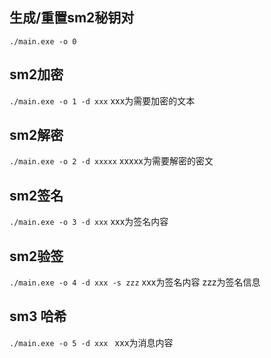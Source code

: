 ## 生成/重置sm2秘钥对
`./main.exe -o 0`
## sm2加密
`./main.exe -o 1 -d xxx` xxx为需要加密的文本
## sm2解密
`./main.exe -o 2 -d xxxxx` xxxxx为需要解密的密文
## sm2签名
`./main.exe -o 3 -d xxx` xxx为签名内容
## sm2验签
`./main.exe -o 4 -d xxx -s zzz` xxx为签名内容 zzz为签名信息
## sm3 哈希
`./main.exe -o 5 -d xxx ` xxx为消息内容